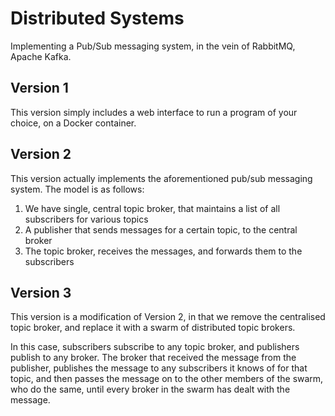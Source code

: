 # Distributed Systems
Implementing a Pub/Sub messaging system, in the vein of RabbitMQ, Apache Kafka.

## Version 1
This version simply includes a web interface to run a program of your choice, on a Docker container.

## Version 2
This version actually implements the aforementioned pub/sub messaging system.
The model is as follows:
1. We have single, central topic broker, that maintains a list of all subscribers for various topics
2. A publisher that sends messages for a certain topic, to the central broker
3. The topic broker, receives the messages, and forwards them to the subscribers


## Version 3
This version is a modification of Version 2, in that we remove the centralised topic broker,
and replace it with a swarm of distributed topic brokers.

In this case, subscribers subscribe to any topic broker, and publishers publish to any broker. The broker 
that received the message from the publisher, publishes the message to any subscribers it knows of for that topic,
and then passes the message on to the other members of the swarm, who do the same, until every broker in the swarm
has dealt with the message.
